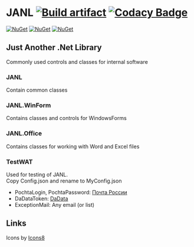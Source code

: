 # JANL [![Build artifact][build-src]][build-href] [![Codacy Badge][codacy-src]][codacy-href]

[![NuGet][nuget-0-src]][nuget-0-href]
[![NuGet][nuget-1-src]][nuget-1-href]
[![NuGet][nuget-2-src]][nuget-2-href]

## Just Another .Net Library

Commonly used controls and classes for internal software  

### JANL

Contain common classes

### JANL.WinForm

Contains classes and controls for WindowsForms  

### JANL.Office

Contains classes for working with Word and Excel files  

### TestWAT

Used for testing of JANL.  
Copy Config.json and rename to MyConfig.json

* PochtaLogin, PochtaPassword: [Почта России](https://tracking.pochta.ru/)
* DaDataToken: [DaData](https://dadata.ru/)
* ExceptionMail: Any email (or list)

## Links

Icons by [Icons8](https://icons8.com)  

<!-- Badges -->
[build-src]: https://img.shields.io/github/actions/workflow/status/Virenbar/JANL/build-artifact.yml?label=Build&logo=github
[build-href]: https://github.com/Virenbar/JANL/actions/workflows/build-artifact.yml

[codacy-src]: https://app.codacy.com/project/badge/Grade/bfe34ced3e784389b5235fdaf193e038
[codacy-href]: https://app.codacy.com/gh/Virenbar/JANL/dashboard?utm_source=gh&utm_medium=referral&utm_content=&utm_campaign=Badge_grade

[nuget-0-src]: https://img.shields.io/nuget/v/Virenbar.JANL?label=JANL&logo=nuget&style=for-the-badge
[nuget-0-href]: https://www.nuget.org/packages/Virenbar.JANL/

[nuget-1-src]: https://img.shields.io/nuget/v/Virenbar.JANL.WinForms?label=JANL.WinForms&logo=nuget&style=for-the-badge
[nuget-1-href]: https://www.nuget.org/packages/Virenbar.JANL.WinForms/

[nuget-2-src]: https://img.shields.io/nuget/v/Virenbar.JANL.Office?label=JANL.Office&logo=nuget&style=for-the-badge
[nuget-2-href]: https://www.nuget.org/packages/Virenbar.JANL.Office/

